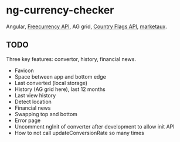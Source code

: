 # ng-currency-checker

Angular, [Freecurrency API](https://freecurrencyapi.com/), AG grid,
[Country Flags API](https://flagsapi.com/),
[marketaux](https://www.marketaux.com/).

## TODO

Three key features: convertor, history, financial news.

- Favicon
- Space between app and bottom edge
- Last converted (local storage)
- History (AG grid here), last 12 months
- Last view history
- Detect location
- Financial news
- Swapping top and bottom
- Error page
- Uncomment ngInit of converter after development to allow init API
- How to not call updateConversionRate so many times
